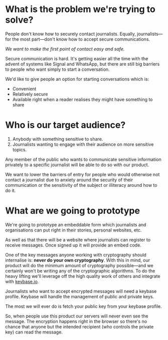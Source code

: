 What is the problem we're trying to solve?
==========================================

People don't know how to securely contact journalists. Equally, journalists—for the most part—don't know how to accept secure communications.

*We want to make the first point of contact easy and safe.*

Secure communication is hard. It's getting easier all the time with the advent of systems like Signal and WhatsApp, but there are still big barriers to people who want simply to start a conversation.

We'd like to give people an option for starting conversations which is:

-	Convenient
-	Relatively secure
-	Available right when a reader realises they might have something to share

Who is our target audience?
===========================

1.	Anybody with something sensitive to share.
2.	Journalists wanting to engage with their audience on more sensitive topics.

Any member of the public who wants to communicate sensitive information privately to a specific journalist will be able to do so with our product.

We want to lower the barriers of entry for people who would otherwise not contact a journalist due to anxiety around the security of their communication or the sensitivity of the subject or illiteracy around how to do it.

What are we going to prototype
==============================

We're going to prototype an embeddable form which journalists and organisations can put right in their stories, personal websites, etc.

As well as that there will be a website where journalists can register to receive messages. Once signed up it will provide an embed code.

One of the key messages anyone working with cryptography should internalise is: **never do your own cryptography**. With this in mind, our product will do the minimum amount of cryptography possible—and we certainly won't be writing any of the cryptographic algorithms. To do the heavy lifting we'll leverage off the high quality work of others and integrate with [keybase.io](https://keybase.io).

Journalists who want to accept encrypted messages will need a keybase profile. Keybase will handle the management of public and private keys.

The most we will ever do is fetch your public key from your keybase profile.

So, when people use this product our servers will never even see the message. The encryption happens right in the browser so there's no chance that anyone but the intended recipient (who controls the private key) can read the message.
